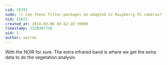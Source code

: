 ```yaml
---
cid: 18781
node: ![ Can these filter packages be adapted to Raspberry Pi cameras?](../notes/sjmanosalvas/01-26-2018/can-these-filter-packages-be-adapted-to-raspberry-pi-cameras)
nid: 15622
created_at: 2018-03-06 03:42:18 +0000
timestamp: 1520307738
uid: 1
author: warren
---
```


With the NOIR for sure. The extra infrared band is where we get the extra data to do the vegetation analysis. 